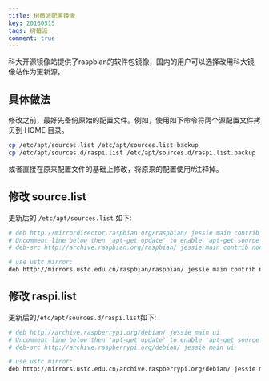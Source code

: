 ```yaml
---
title: 树莓派配置镜像
key: 20160515
tags: 树莓派
comment: true
---
```


科大开源镜像站提供了raspbian的软件包镜像，国内的用户可以选择改用科大镜像站作为更新源。

## 具体做法

修改之前，最好先备份原始的配置文件。例如，使用如下命令将两个源配置文件拷贝到 HOME 目录。

```sh
cp /etc/apt/sources.list /etc/apt/sources.list.backup
cp /etc/apt/sources.d/raspi.list /etc/apt/sources.d/raspi.list.backup
```

或者直接在原来配置文件的基础上修改，将原来的配置使用#注释掉。

## 修改 source.list

更新后的 `/etc/apt/sources.list` 如下:

```sh
# deb http://mirrordirector.raspbian.org/raspbian/ jessie main contrib non-free rpi
# Uncomment line below then 'apt-get update' to enable 'apt-get source'
# deb-src http://archive.raspbian.org/raspbian/ jessie main contrib non-free rpi

# use ustc mirror:
deb http://mirrors.ustc.edu.cn/raspbian/raspbian/ jessie main contrib non-free rpi
```


## 修改 raspi.list

更新后的`/etc/apt/sources.d/raspi.list`如下:

```sh
# deb http://archive.raspberrypi.org/debian/ jessie main ui
# Uncomment line below then 'apt-get update' to enable 'apt-get source'
# deb-src http://archive.raspberrypi.org/debian/ jessie main ui

# use ustc mirror:
deb http://mirrors.ustc.edu.cn/archive.raspberrypi.org/debian/ jessie main ui
```

